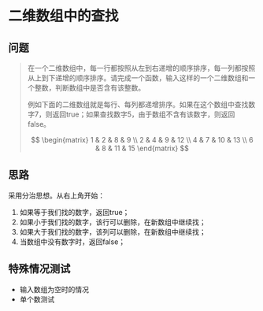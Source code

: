 # 二维数组中的查找

## 问题

> 在一个二维数组中，每一行都按照从左到右递增的顺序排序，每一列都按照从上到下递增的顺序排序。请完成一个函数，输入这样的一个二维数组和一个整数，判断数组中是否含有该整数。
>
> 例如下面的二维数组就是每行、每列都递增排序。如果在这个数组中查找数字7，则返回true；如果查找数字5，由于数组不含有该数字，则返回false。 
>
>$$
>  \begin{matrix}
>   1 & 2 & 8 & 9 \\
>   2 & 4 & 9 & 12 \\
>   4 & 7 & 10 & 13 \\
>   6 & 8 & 11 & 15
>  \end{matrix}
>$$

## 思路

采用分治思想。从右上角开始：

1. 如果等于我们找的数字，返回true；
2. 如果小于我们找的数字，该行可以删除，在新数组中继续找；
3. 如果大于我们找的数字，该列可以删除，在新数组中继续找；
4. 当数组中没有数字时，返回false；

## 特殊情况测试

- 输入数组为空时的情况
- 单个数测试
